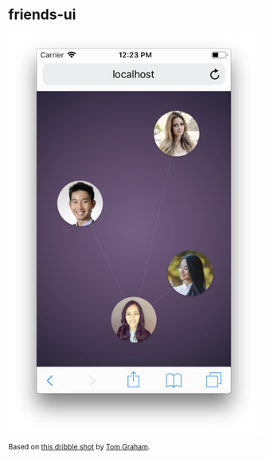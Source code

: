 # friends-ui

[![Demo video](demo.png)](demo.mp4)

Based on [this dribble shot](https://dribbble.com/shots/2189808-Imitating-UIKit-dynamics-physics) by [Tom Graham](https://twitter.com/tmgrhm).
